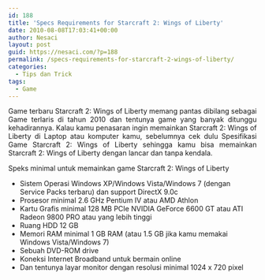 ```yaml
---
id: 188
title: 'Specs Requirements for Starcraft 2: Wings of Liberty'
date: 2010-08-08T17:03:41+00:00
author: Nesaci
layout: post
guid: https://nesaci.com/?p=188
permalink: /specs-requirements-for-starcraft-2-wings-of-liberty/
categories:
  - Tips dan Trick
tags:
  - Game
---
```

<p style="text-align: justify;">
  Game terbaru Starcraft 2: Wings of Liberty memang pantas dibilang sebagai Game terlaris di tahun 2010 dan tentunya game yang banyak ditunggu kehadirannya. Kalau kamu penasaran ingin memainkan Starcraft 2: Wings of Liberty di Laptop atau komputer kamu, sebelumnya cek dulu Spesifikasi Game Starcraft 2: Wings of Liberty sehingga kamu bisa memainkan Starcraft 2: Wings of Liberty dengan lancar dan tanpa kendala.
</p>

<p style="text-align: justify;">
  Speks minimal untuk memainkan game Starcraft 2: Wings of Liberty
</p>

  * Sistem Operasi Windows XP/Windows Vista/Windows 7 (dengan Service Packs terbaru) dan support DirectX 9.0c
  * Prosesor minimal 2.6 GHz Pentium IV atau AMD Athlon
  * Kartu Grafis minimal 128 MB PCIe NVIDIA GeForce 6600 GT atau ATI Radeon 9800 PRO atau yang lebih tinggi
  * Ruang HDD 12 GB
  * Memori RAM minimal 1 GB RAM (atau 1.5 GB jika kamu memakai Windows Vista/Windows 7)
  * Sebuah DVD-ROM drive
  * Koneksi Internet Broadband untuk bermain online
  * Dan tentunya layar monitor dengan resolusi minimal 1024 x 720 pixel